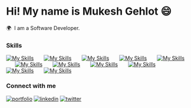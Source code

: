 # Hi! My name is Mukesh Gehlot 😄

🌍  I am a Software Developer.

### Skills

[![My Skills](https://skillicons.dev/icons?i=html,css)]()
&nbsp;&nbsp;&nbsp;&nbsp;&nbsp; 
[![My Skills](https://skillicons.dev/icons?i=js,ts)]() 
&nbsp;&nbsp;&nbsp;&nbsp;&nbsp; 
[![My Skills](https://skillicons.dev/icons?i=react,next,redux)]() 
&nbsp;&nbsp;&nbsp;&nbsp;&nbsp; 
[![My Skills](https://skillicons.dev/icons?i=nodejs,express)]() 
&nbsp;&nbsp;&nbsp;&nbsp;&nbsp; 
[![My Skills](https://skillicons.dev/icons?i=tailwind,scss,bootstrap)]() &nbsp;&nbsp;&nbsp;&nbsp;&nbsp; 
[![My Skills](https://skillicons.dev/icons?i=figma)]() 
&nbsp;&nbsp;&nbsp;&nbsp;&nbsp;
[![My Skills](https://skillicons.dev/icons?i=c,cpp)]() 
&nbsp;&nbsp;&nbsp;&nbsp;&nbsp;
[![My Skills](https://skillicons.dev/icons?i=firebase,mongo)]() &nbsp;&nbsp;&nbsp;&nbsp;&nbsp;
[![My Skills](https://skillicons.dev/icons?i=git,github)]() 
&nbsp;&nbsp;&nbsp;&nbsp;&nbsp;
[![My Skills](https://skillicons.dev/icons?i=netlify)]() 
&nbsp;&nbsp;&nbsp;&nbsp;&nbsp;
[![My Skills](https://skillicons.dev/icons?i=vscode,sublime)]() 
&nbsp;&nbsp;&nbsp;&nbsp;&nbsp;


### Connect with me

[![portfolio](https://img.shields.io/badge/my_portfolio-000?style=for-the-badge&logo=ko-fi&logoColor=white)](https://mukeshgehlot-portfolio.vercel.app/)
[![linkedin](https://img.shields.io/badge/linkedin-0A66C2?style=for-the-badge&logo=linkedin&logoColor=white)](www.linkedin.com/in/mukesh-gehlot-2b2b361b2)
[![twitter](https://img.shields.io/badge/twitter-1DA1F2?style=for-the-badge&logo=twitter&logoColor=white)](https://twitter.com/omuksa007)

